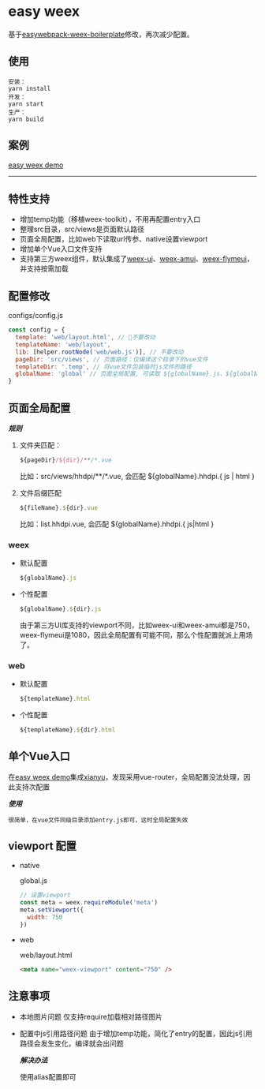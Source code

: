 # easy weex
  基于[easywebpack-weex-boilerplate](https://github.com/easy-team/easywebpack-weex-boilerplate)修改，再次减少配置。

## 使用

    安装：
    yarn install
    开发：
    yarn start
    生产：
    yarn build

## 案例

  [easy weex demo](https://github.com/snice/easy-weex-demo)

--- 

## 特性支持

* 增加temp功能（移植weex-toolkit），不用再配置entry入口
* 整理src目录，src/views是页面默认路径
* 页面全局配置，比如web下读取url传参、native设置viewport
* 增加单个Vue入口文件支持
* 支持第三方weex组件，默认集成了[weex-ui](https://github.com/alibaba/weex-ui)、[weex-amui](https://github.com/hminghe/weex-amui)、[weex-flymeui](https://github.com/FlymeApps/weex-flymeui)，并支持按需加载

## 配置修改

  configs/config.js
  ```js
  const config = {
    template: 'web/layout.html', // 不要改动
    templateName: 'web/layout',
    lib: [helper.rootNode('web/web.js')], // 不要改动
    pageDir: 'src/views', // 页面路径：仅编译这个目录下的vue文件
    templateDir: '.temp', // 将vue文件包装临时js文件的路径
    globalName: 'global' // 页面全局配置, 可读取 ${globalName}.js、${globalName}.${dir}.js
  }
  ```

## 页面全局配置

***规则***
  
1. 文件夹匹配： 
  
    ```js
    ${pageDir}/${dir}/**/*.vue
    ```
    比如：src/views/hhdpi/**/*.vue, 会匹配 ${globalName}.hhdpi.{ js | html }
2. 文件后缀匹配

    ```js
    ${fileName}.${dir}.vue
    ```
    比如：list.hhdpi.vue, 会匹配 ${globalName}.hhdpi.{ js|html }

### weex 

* 默认配置

  ```js
  ${globalName}.js
  ```

* 个性配置

  ```js
  ${globalName}.${dir}.js
  ```

  由于第三方UI库支持的viewport不同，比如weex-ui和weex-amui都是750，weex-flymeui是1080，因此全局配置有可能不同，那么个性配置就派上用场了。

### web

* 默认配置

  ```js
  ${templateName}.html
  ```

* 个性配置

  ```js
  ${templateName}.${dir}.html
  ```

## 单个Vue入口

  在[easy weex demo](https://github.com/snice/easy-weex-demo)集成[xianyu](https://github.com/herozhou/weex-xianyu)，发现采用vue-router，全局配置没法处理，因此支持次配置

  ***使用***

    很简单，在vue文件同级目录添加entry.js即可，这时全局配置失效

## viewport 配置
* native

  global.js
  ```js
  // 设置viewport
  const meta = weex.requireModule('meta')
  meta.setViewport({
    width: 750
  })
  ```

* web

  web/layout.html

  ```html
  <meta name="weex-viewport" content="750" />
  ```


## 注意事项

* 本地图片问题
  仅支持require加载相对路径图片
* 配置中js引用路径问题
  由于增加temp功能，简化了entry的配置，因此js引用路径会发生变化，编译就会出问题
  
  ***解决办法***
  
  使用alias配置即可
